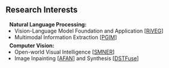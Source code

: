## Research Interests

<h4 style="margin:0 10px 0;">Natural Language Processing:</h4>

<ul style="margin:0 0 5px;">
  <li>Vision-Language Model Foundation and Application [<a href="https://arxiv.org/pdf/2402.09989">RiVEG</a>]</li>
  <li>Multimodal Information Extraction [<a href="https://arxiv.org/pdf/2305.12212">PGIM</a>]</li>
</ul>

<h4 style="margin:0 10px 0;">Computer Vision:</h4>

<ul style="margin:0 0 5px;">
  <li>Open-world Visual Intelligence [<a href="https://arxiv.org/pdf/2406.07268">SMNER</a>]</li>
  <li>Image Inpainting [<a href="https://jinyuanli0012.github.io/">AFAN</a>] and Synthesis [<a href="https://github.com/NaNagi2020/DSTFuse">DSTFuse</a>]</li>
</ul>
